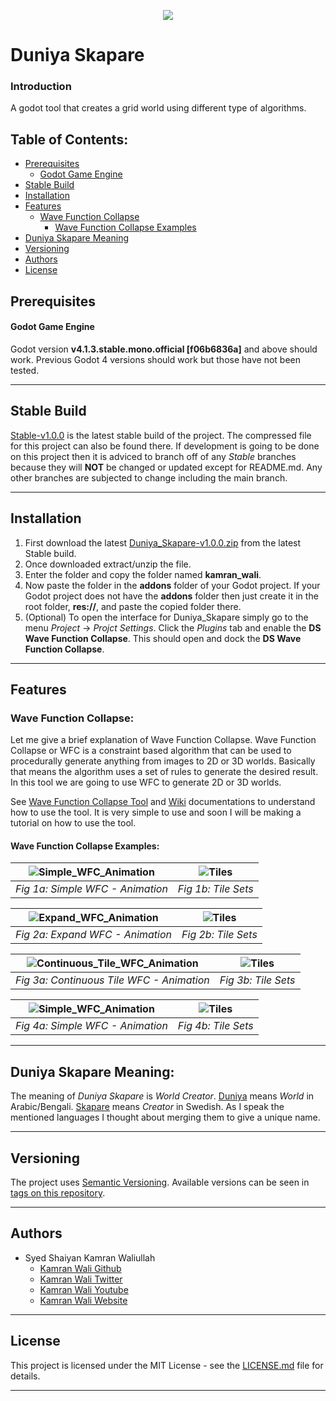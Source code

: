 <p align="center"><img src="https://imgur.com/yX8oJXm.png"></p>

# Duniya Skapare

### Introduction
A godot tool that creates a grid world using different type of algorithms.

## Table of Contents:
- [Prerequisites](#prerequisites)
  - [Godot Game Engine](#godot-game-engine)
- [Stable Build](#stable-build)
- [Installation](#installation)
- [Features](#features)
  - [Wave Function Collapse](#wave-function-collapse)
    - [Wave Function Collapse Examples](#wave-function-collapse-examples)
- [Duniya Skapare Meaning](#duniya-skapare-meaning)
- [Versioning](#versioning)
- [Authors](#authors)
- [License](#license)

## Prerequisites
#### Godot Game Engine
Godot version **v4.1.3.stable.mono.official [f06b6836a]** and above should work. Previous Godot 4 versions should work but those have not been tested.
***
## Stable Build
[Stable-v1.0.0](https://github.com/deadlykam/Duniya_Skapare/tree/Stable-v1.0.0) is the latest stable build of the project. The compressed file for this project can also be found there. If development is going to be done on this project then it is adviced to branch off of any _Stable_ branches because they will **NOT** be changed or updated except for README.md. Any other branches are subjected to change including the main branch.
***
## Installation
1. First download the latest [Duniya_Skapare-v1.0.0.zip](https://github.com/deadlykam/Duniya_Skapare/releases/tag/v1.0.0) from the latest Stable build.
2. Once downloaded extract/unzip the file.
3. Enter the folder and copy the folder named **kamran_wali**.
4. Now paste the folder in the **addons** folder of your Godot project. If your Godot project does not have the **addons** folder then just create it in the root folder, **res://**, and paste the copied folder there.
5. (Optional) To open the interface for Duniya_Skapare simply go to the menu _Project_ -> _Projct Settings_. Click the _Plugins_ tab and enable the **DS Wave Function Collapse**. This should open and dock the **DS Wave Function Collapse**.
***
## Features
### Wave Function Collapse:
Let me give a brief explanation of Wave Function Collapse. Wave Function Collapse or WFC is a constraint based algorithm that can be used to procedurally generate anything from images to 2D or 3D worlds. Basically that means the algorithm uses a set of rules to generate the desired result. In this tool we are going to use WFC to generate 2D or 3D worlds.

See [Wave Function Collapse Tool](https://github.com/deadlykam/Duniya_Skapare/wiki/Wave-Function-Collapse-Tool) and [Wiki](https://github.com/deadlykam/Duniya_Skapare/wiki) documentations to understand how to use the tool. It is very simple to use and soon I will be making a tutorial on how to use the tool.

#### Wave Function Collapse Examples:
| ![Simple_WFC_Animation](https://imgur.com/ut4uUWh.gif) | ![Tiles](https://imgur.com/yMyUTXS.png) |
|:--:|:--:|
| *Fig 1a: Simple WFC - Animation* | *Fig 1b: Tile Sets* |

| ![Expand_WFC_Animation](https://imgur.com/Nq0OSUA.gif) | ![Tiles](https://imgur.com/yMyUTXS.png) |
|:--:|:--:|
| *Fig 2a: Expand WFC - Animation* | *Fig 2b: Tile Sets* |

| ![Continuous_Tile_WFC_Animation](https://imgur.com/4VHxug0.gif) | ![Tiles](https://imgur.com/oxMiJAU.png) |
|:--:|:--:|
| *Fig 3a: Continuous Tile WFC - Animation* | *Fig 3b: Tile Sets* |

| ![Simple_WFC_Animation](https://imgur.com/6lYrHWm.gif) | ![Tiles](https://imgur.com/LNf4oaW.png) |
|:--:|:--:|
| *Fig 4a: Simple WFC - Animation* | *Fig 4b: Tile Sets* |
***
## Duniya Skapare Meaning:
The meaning of _Duniya Skapare_ is _World Creator_. [Duniya](https://en.wikipedia.org/wiki/Dunya#:~:text=%22Dunya%22%20is%20an%20Arabic%20word,%2C%20this%20world%20here%20below%22.) means _World_ in Arabic/Bengali. [Skapare](https://dictionary.cambridge.org/dictionary/swedish-english/skapare) means _Creator_ in Swedish. As I speak the mentioned languages I thought about merging them to give a unique name.
***
## Versioning
The project uses [Semantic Versioning](https://semver.org/). Available versions can be seen in [tags on this repository](https://github.com/deadlykam/CodeOptPro_Godot/tags).
***
## Authors
- Syed Shaiyan Kamran Waliullah 
  - [Kamran Wali Github](https://github.com/deadlykam)
  - [Kamran Wali Twitter](https://twitter.com/KamranWaliDev)
  - [Kamran Wali Youtube](https://www.youtube.com/channel/UCkm-BgvswLViigPWrMo8pjg)
  - [Kamran Wali Website](https://deadlykam.github.io/)
***
## License
This project is licensed under the MIT License - see the [LICENSE.md](LICENSE) file for details.
***
